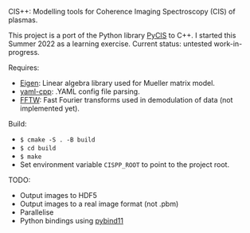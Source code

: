 CIS++: Modelling tools for Coherence Imaging Spectroscopy (CIS) of plasmas.


This project is a port of the Python library [PyCIS](https://github.com/jsallcock/pycis) to C++. I started this Summer 2022 as a learning exercise. Current status: untested work-in-progress.


Requires:
- [Eigen](https://gitlab.com/libeigen/eigen): Linear algebra library used for Mueller matrix model.
- [yaml-cpp](https://github.com/jbeder/yaml-cpp): .YAML config file parsing.
- [FFTW](https://github.com/FFTW/fftw3): Fast Fourier transforms used in demodulation of data (not implemented yet).

Build:
- `$ cmake -S . -B build`
- `$ cd build`
- `$ make`
- Set environment variable `CISPP_ROOT` to point to the project root.

TODO:
- Output images to HDF5
- Output images to a real image format (not .pbm)
- Parallelise
- Python bindings using [pybind11](https://github.com/pybind/pybind11)
